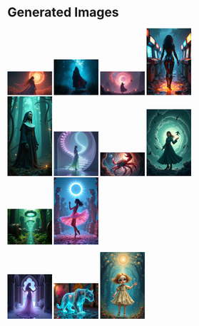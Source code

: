 # Generated Images



<img src="2025_07_24_01.png" width="100"/> <img src="2025_07_24_02.png" width="100"/> <img src="2025_07_24_03.png" width="100"/> <img src="2025_07_24_04.png" width="100"/> <img src="2025_07_24_05.png" width="100"/> <img src="2025_07_24_06.png" width="100"/> <img src="2025_07_24_07.png" width="100"/> <img src="2025_07_24_08.png" width="100"/> <img src="2025_07_24_09.png" width="100"/> <img src="2025_07_24_10.png" width="100"/>

<img src="2025_07_24_11.png" width="100"/> <img src="2025_07_24_12.png" width="100"/> <img src="2025_07_24_13.png" width="100"/>